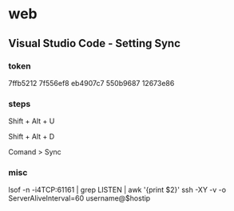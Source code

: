 # web

## Visual Studio Code - Setting Sync
### token
7ffb5212
7f556ef8
eb4907c7
550b9687
12673e86
### steps
Shift + Alt + U

Shift + Alt + D

Comand > Sync

### misc
lsof -n -i4TCP:61161 | grep LISTEN | awk '{print $2}'
ssh -XY -v -o ServerAliveInterval=60 username@$hostip
